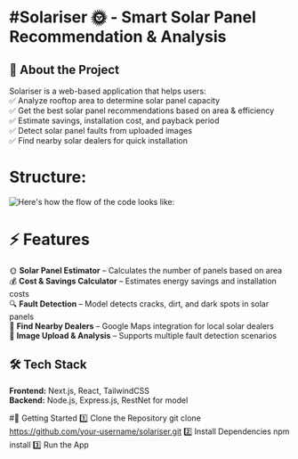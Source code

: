 # #Solariser 🌞 - Smart Solar Panel Recommendation & Analysis

## 🚀 About the Project  
Solariser is a web-based application that helps users:  
✅ Analyze rooftop area to determine solar panel capacity  
✅ Get the best solar panel recommendations based on area & efficiency  
✅ Estimate savings, installation cost, and payback period  
✅ Detect solar panel faults from uploaded images  
✅ Find nearby solar dealers for quick installation  

# Structure:  
![Here's how the flow of the code looks like: ](https://ibb.co/chsHncPR)  

# ⚡ Features  
🌞 **Solar Panel Estimator** – Calculates the number of panels based on area  
💰 **Cost & Savings Calculator** – Estimates energy savings and installation costs  
🔍 **Fault Detection** – Model detects cracks, dirt, and dark spots in solar panels  
📍 **Find Nearby Dealers** – Google Maps integration for local solar dealers  
📸 **Image Upload & Analysis** – Supports multiple fault detection scenarios  

## 🛠 Tech Stack  
**Frontend:** Next.js, React, TailwindCSS  
**Backend:** Node.js, Express.js, RestNet for model  

#🚀 Getting Started
1️⃣ Clone the Repository
git clone https://github.com/your-username/solariser.git
2️⃣ Install Dependencies
npm install
3️⃣ Run the App
